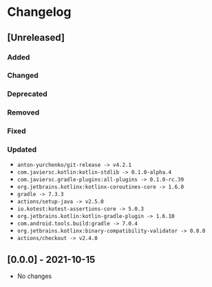 # Changelog

## [Unreleased]

### Added

### Changed

### Deprecated

### Removed

### Fixed

### Updated

- `anton-yurchenko/git-release -> v4.2.1`
- `com.javiersc.kotlin:kotlin-stdlib -> 0.1.0-alpha.4`
- `com.javiersc.gradle-plugins:all-plugins -> 0.1.0-rc.39`
- `org.jetbrains.kotlinx:kotlinx-coroutines-core -> 1.6.0`
- `gradle -> 7.3.3`
- `actions/setup-java -> v2.5.0`
- `io.kotest:kotest-assertions-core -> 5.0.3`
- `org.jetbrains.kotlin:kotlin-gradle-plugin -> 1.6.10`
- `com.android.tools.build:gradle -> 7.0.4`
- `org.jetbrains.kotlinx:binary-compatibility-validator -> 0.8.0`
- `actions/checkout -> v2.4.0`

## [0.0.0] - 2021-10-15

- No changes
